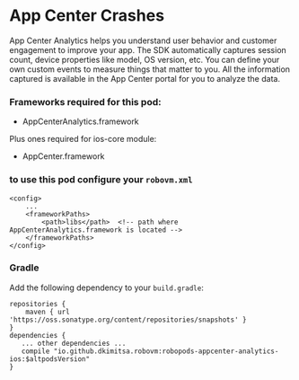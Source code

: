 # App Center Crashes
App Center Analytics helps you understand user behavior and customer engagement to improve your app. The SDK automatically captures session count, device properties like model, OS version, etc. You can define your own custom events to measure things that matter to you. All the information captured is available in the App Center portal for you to analyze the data.

### Frameworks required for this pod:
* AppCenterAnalytics.framework 

Plus ones required for ios-core module:
* AppCenter.framework

### to use this pod configure your `robovm.xml`

```
<config>
    ...
    <frameworkPaths>
        <path>libs</path>  <!-- path where AppCenterAnalytics.framework is located -->
    </frameworkPaths>
</config>
```

### Gradle

Add the following dependency to your `build.gradle`:

```
repositories {
    maven { url 'https://oss.sonatype.org/content/repositories/snapshots' }
}
dependencies {
   ... other dependencies ...
   compile "io.github.dkimitsa.robovm:robopods-appcenter-analytics-ios:$altpodsVersion"
}
```